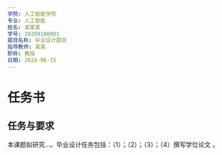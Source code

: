 ```yaml
---
学院: 人工智能学院
专业: 人工智能 
姓名: 某某某
学号: 20200100001
题目名称: 毕业设计题目
指导教师: 某某
职称: 教授
日期: 2024-06-15
---
```


# 任务书

## 任务与要求

本课题拟研究...。毕业设计任务包括：（1）；（2）；（3）；（4）撰写学位论文 。

